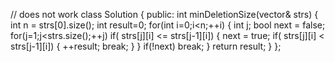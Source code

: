 // does not work
class Solution {
public:
int minDeletionSize(vector<string>& strs) {
int n = strs[0].size();
int result=0;
for(int i=0;i<n;++i) {
int j;
bool next = false;
for(j=1;j<strs.size();++j)
if( strs[j][i] <= strs[j-1][i]) {
next = true;
if( strs[j][i] < strs[j-1][i]) {
++result;
break;
}
}
if(!next)
break;
}
return result;
}
};